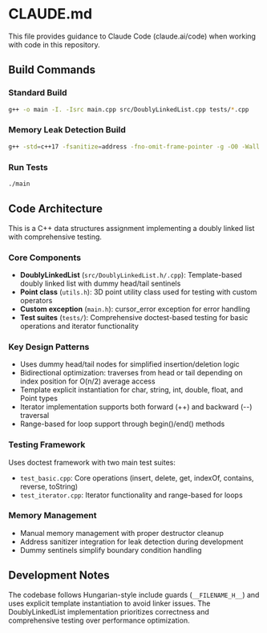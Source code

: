 # CLAUDE.md

This file provides guidance to Claude Code (claude.ai/code) when working with code in this repository.

## Build Commands

### Standard Build
```bash
g++ -o main -I. -Isrc main.cpp src/DoublyLinkedList.cpp tests/*.cpp
```

### Memory Leak Detection Build
```bash
g++ -std=c++17 -fsanitize=address -fno-omit-frame-pointer -g -O0 -Wall -Wextra -I. -Isrc main.cpp tests/*.cpp src/DoublyLinkedList.cpp -o main
```

### Run Tests
```bash
./main
```

## Code Architecture

This is a C++ data structures assignment implementing a doubly linked list with comprehensive testing.

### Core Components
- **DoublyLinkedList** (`src/DoublyLinkedList.h/.cpp`): Template-based doubly linked list with dummy head/tail sentinels
- **Point class** (`utils.h`): 3D point utility class used for testing with custom operators
- **Custom exception** (`main.h`): cursor_error exception for error handling
- **Test suites** (`tests/`): Comprehensive doctest-based testing for basic operations and iterator functionality

### Key Design Patterns
- Uses dummy head/tail nodes for simplified insertion/deletion logic
- Bidirectional optimization: traverses from head or tail depending on index position for O(n/2) average access
- Template explicit instantiation for char, string, int, double, float, and Point types
- Iterator implementation supports both forward (++) and backward (--) traversal
- Range-based for loop support through begin()/end() methods

### Testing Framework
Uses doctest framework with two main test suites:
- `test_basic.cpp`: Core operations (insert, delete, get, indexOf, contains, reverse, toString)
- `test_iterator.cpp`: Iterator functionality and range-based for loops

### Memory Management
- Manual memory management with proper destructor cleanup
- Address sanitizer integration for leak detection during development
- Dummy sentinels simplify boundary condition handling

## Development Notes

The codebase follows Hungarian-style include guards (`__FILENAME_H__`) and uses explicit template instantiation to avoid linker issues. The DoublyLinkedList implementation prioritizes correctness and comprehensive testing over performance optimization.